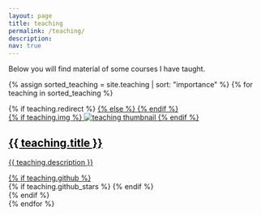 ```yaml
---
layout: page
title: teaching
permalink: /teaching/
description: 
nav: true
---
```


Below you will find material of some courses I have taught.  

<div class="teachings grid">

  {% assign sorted_teaching = site.teaching | sort: "importance" %}
  {% for teaching in sorted_teaching %}
  <div class="grid-item">
    {% if teaching.redirect %}
    <a href="{{ teaching.redirect }}" target="_blank">
    {% else %}
    <a href="{{ teaching.url | relative_url }}">
    {% endif %}
      <div class="card hoverable">
        {% if teaching.img %}
        <img src="{{ teaching.img | relative_url }}" alt="teaching thumbnail">
        {% endif %}
        <div class="card-body">
          <h2 class="card-title text-lowercase" style="color: black;">{{ teaching.title }}</h2>
          <p class="card-text">{{ teaching.description }}</p>
          <div class="row ml-1 mr-1 p-0">
            {% if teaching.github %}
            <div class="github-icon">
              <div class="icon" data-toggle="tooltip" title="Code Repository">
                <a href="{{ teaching.github }}" target="_blank"><i class="fab fa-github gh-icon"></i></a>
              </div>
              {% if teaching.github_stars %}
              <span class="stars" data-toggle="tooltip" title="GitHub Stars">
                <i class="fas fa-star"></i>
                <span id="{{ teaching.github_stars }}-stars"></span>
              </span>
              {% endif %}
            </div>
            {% endif %}
          </div>
        </div>
      </div>
    </a>
  </div>
{% endfor %}

</div>
